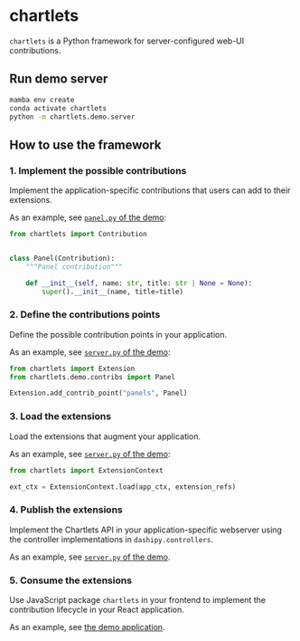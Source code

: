 # chartlets 

`chartlets` is a Python framework for server-configured web-UI contributions. 

## Run demo server

``` bash
mamba env create
conda activate chartlets
python -m chartlets.demo.server 
```

## How to use the framework

### 1. Implement the possible contributions

Implement the application-specific contributions that users 
can add to their extensions.

As an example, see [`panel.py` of the demo](chartlets/demo/contribs/panel.py):

```python
from chartlets import Contribution


class Panel(Contribution):
    """Panel contribution"""

    def __init__(self, name: str, title: str | None = None):
        super().__init__(name, title=title)
```

### 2. Define the contributions points

Define the possible contribution points in your application.

As an example, see [`server.py` of the demo](chartlets/demo/server.py):

```python
from chartlets import Extension
from chartlets.demo.contribs import Panel

Extension.add_contrib_point("panels", Panel)
```

### 3. Load the extensions

Load the extensions that augment your application.

As an example, see [`server.py` of the demo](chartlets/demo/server.py):

```python
from chartlets import ExtensionContext

ext_ctx = ExtensionContext.load(app_ctx, extension_refs)
```

### 4. Publish the extensions 

Implement the Chartlets API in your application-specific webserver using
the controller implementations in `dashipy.controllers`. 

As an example, see [`server.py` of the demo](chartlets/demo/server.py).

### 5. Consume the extensions

Use JavaScript package `chartlets` in your frontend to implement the 
contribution lifecycle in your React application.

As an example, see [the demo application](../chartlets/src/demo).
